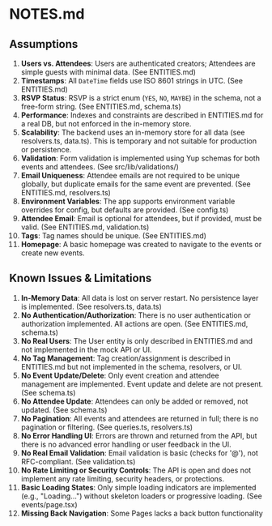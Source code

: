 # NOTES.md

## Assumptions

1. **Users vs. Attendees**: Users are authenticated creators; Attendees are simple guests with minimal data. (See ENTITIES.md)
2. **Timestamps**: All `DateTime` fields use ISO 8601 strings in UTC. (See ENTITIES.md)
3. **RSVP Status**: RSVP is a strict enum (`YES`, `NO`, `MAYBE`) in the schema, not a free-form string. (See ENTITIES.md, schema.ts)
4. **Performance**: Indexes and constraints are described in ENTITIES.md for a real DB, but not enforced in the in-memory store.
5. **Scalability**: The backend uses an in-memory store for all data (see resolvers.ts, data.ts). This is temporary and not suitable for production or persistence.
6. **Validation**: Form validation is implemented using Yup schemas for both events and attendees. (See src/lib/validations/)
7. **Email Uniqueness**: Attendee emails are not required to be unique globally, but duplicate emails for the same event are prevented. (See ENTITIES.md, resolvers.ts)
8. **Environment Variables**: The app supports environment variable overrides for config, but defaults are provided. (See config.ts)
9. **Attendee Email**: Email is optional for attendees, but if provided, must be valid. (See ENTITIES.md, validation.ts)
10. **Tags**: Tag names should be unique. (See ENTITIES.md)
11. **Homepage**: A basic homepage was created to navigate to the events or create new events.

## Known Issues & Limitations

1. **In-Memory Data**: All data is lost on server restart. No persistence layer is implemented. (See resolvers.ts, data.ts)
2. **No Authentication/Authorization**: There is no user authentication or authorization implemented. All actions are open. (See ENTITIES.md, schema.ts)
3. **No Real Users**: The User entity is only described in ENTITIES.md and not implemented in the mock API or UI.
4. **No Tag Management**: Tag creation/assignment is described in ENTITIES.md but not implemented in the schema, resolvers, or UI.
5. **No Event Update/Delete**: Only event creation and attendee management are implemented. Event update and delete are not present. (See schema.ts)
6. **No Attendee Update**: Attendees can only be added or removed, not updated. (See schema.ts)
7. **No Pagination**: All events and attendees are returned in full; there is no pagination or filtering. (See queries.ts, resolvers.ts)
8. **No Error Handling UI**: Errors are thrown and returned from the API, but there is no advanced error handling or user feedback in the UI.
9. **No Real Email Validation**: Email validation is basic (checks for '@'), not RFC-compliant. (See validation.ts)
10. **No Rate Limiting or Security Controls**: The API is open and does not implement any rate limiting, security headers, or protections. 
11. **Basic Loading States**: Only simple loading indicators are implemented (e.g., "Loading...") without skeleton loaders or progressive loading. (See events/page.tsx)
12. **Missing Back Navigation**: Some Pages lacks a back button functionality


